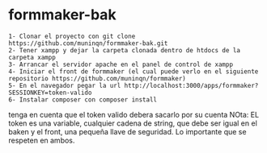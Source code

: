 # formmaker-bak

```
1- Clonar el proyecto con git clone https://github.com/muninqn/formmaker-bak.git
2- Tener xampp y dejar la carpeta clonada dentro de htdocs de la carpeta xampp
3- Arrancar el servidor apache en el panel de control de xampp
4- Iniciar el front de formmaker (el cual puede verlo en el siguiente repositorio https://github.com/muninqn/formmaker)
5- En el navegador pegar la url http://localhost:3000/apps/formmaker?SESSIONKEY=token-valido
6- Instalar composer con composer install

```

tenga en cuenta que el token valido debera sacarlo por su cuenta 
NOta: EL token es una variable, cualquier cadena de string, que debe ser igual en el baken y el front, una pequeña llave de seguridad. Lo importante que se respeten en ambos.
